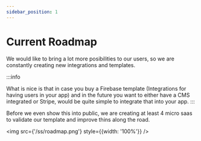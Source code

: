 ```yaml
---
sidebar_position: 1
---
```


# Current Roadmap 

We would like to bring a lot more posibilities to our users, so we are constantly creating new integrations and templates.

:::info

What is nice is that in case you buy a Firebase template (Integrations for having users in your app) 
and in the future you want to either have a CMS integrated or Stripe, would be quite simple to integrate that into your app.
:::

Before we even show this into public, we are creating at least 4 micro saas to validate our template and improve thins along the road.


<img src={'/ss/roadmap.png'} style={{width: '100%'}} />
